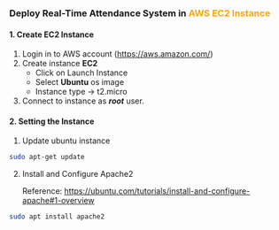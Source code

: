 ### Deploy Real-Time Attendance System in <span style="color:orange">AWS EC2 Instance</span>

#### 1. Create EC2 Instance
1. Login in to AWS account (<https://aws.amazon.com/>)
2. Create instance **EC2**
    - Click on Launch Instance
    - Select **Ubuntu** os image
    - Instance type -> t2.micro
3. Connect to instance as ***root*** user.

#### 2. Setting the Instance
1. Update ubuntu instance
```bash
sudo apt-get update
```
2. Install and Configure Apache2

   Reference: https://ubuntu.com/tutorials/install-and-configure-apache#1-overview
```bash
sudo apt install apache2
```
